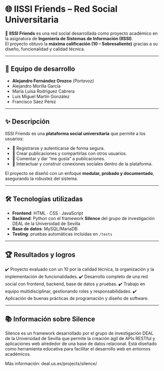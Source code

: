 # 🌐 IISSI Friends – Red Social Universitaria

🚀 **IISSI Friends** es una red social desarrollada como proyecto académico en la asignatura de **Ingeniería de Sistemas de Información (IISSI)**.  
El proyecto obtuvo la **máxima calificación (10 – Sobresaliente)** gracias a su diseño, funcionalidad y calidad técnica.

---

## 👥 Equipo de desarrollo

- **Alejandro Fernández Orozco** *(Portavoz)*  
- Alejandro Morilla García  
- María Luisa Rodríguez Cabrera  
- Luis Miguel Martín González  
- Francisco Sáez Pérez

---

## ✨ Descripción

IISSI Friends es una **plataforma social universitaria** que permite a los usuarios:

- 🔐 Registrarse y autenticarse de forma segura.
- 📝 Crear publicaciones y compartirlas con otros usuarios.
- 💬 Comentar y dar “me gusta” a publicaciones.
- 🤝 Interactuar y construir conexiones sociales dentro de la plataforma.

El proyecto se diseñó con un enfoque **modular, probado y documentado**, asegurando la robustez del sistema.

---

## 🛠️ Tecnologías utilizadas

- **Frontend**: HTML · CSS · JavaScript
- **Backend**: Python con el framework **Silence** del grupo de investigación DEAL de la Universidad de Sevilla
- **Base de datos**: MySQL/MariaDB
- **Testing**: pruebas automáticas incluidas en `/tests`

---

## 🏆 Resultados y logros

✔️ Proyecto evaluado con un 10 por la calidad técnica, la organización y la implementación de funcionalidades.
✔️ Desarrollo completo de una red social con frontend, backend, base de datos y pruebas.
✔️ Trabajo en equipo multidisciplinar, gestionando roles y responsabilidades.
✔️ Aplicación de buenas prácticas de programación y diseño de software.

---

## 📚 Información sobre Silence

Silence es un framework desarrollado por el grupo de investigación DEAL de la Universidad de Sevilla que permite la creación ágil de APIs RESTful y aplicaciones web alrededor de una base de datos relacional. Está diseñado como herramienta educativa para facilitar el desarrollo web en entornos académicos.

Más información: deal.us.es/projects/silence/
